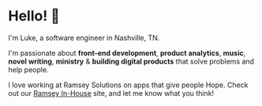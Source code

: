 # Hello! 🎉 

I'm Luke, a software engineer in Nashville, TN.

I'm passionate about **front-end development**, **product analytics**, **music**, **novel writing**, **ministry** & **building digital products** that solve problems and help people.

I love working at Ramsey Solutions on apps that give people Hope. Check out our [Ramsey In-House](https://www.ramseyinhouse.com/) site, and let me know what you think!
